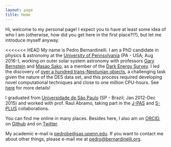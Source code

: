 ```yaml
---
layout: page
title: Home
---
```


Hi, welcome to my personal page! I expect you to have at least some idea of who I am (otherwise, how did you get here in the first place?!?), but let me introduce myself anyway. 

<<<<<<< HEAD
My name is Pedro Bernardinelli. I am a PhD candidate in physics & astronomy at the [University of Pennsylvania](https://www.physics.upenn.edu/people/graduate-students/pedro-henrique-bernardinelli) (PA - USA; Aug 2016-), working on outer solar system astronomy with professors [Gary Bernstein](https://web.sas.upenn.edu/garyb/) and [Masao Sako](https://www.sas.upenn.edu/~masao/Web/Home.html), as a member of the [Dark Energy Survey](https://www.darkenergysurvey.org). I led the discovery of [over a hundred trans-Neptunian objects](https://iopscience.iop.org/article/10.3847/1538-4365/ab6bd8), a challenging task given the nature of the DES data set, and this process required developing novel computational techniques and close to one million CPU-hours. See [here](./index01-research.md) for more details!

I graduated from [Universidade de São Paulo](http://portal.if.usp.br/ifusp/pt-br/users/bernardi) (SP - Brazil; Jan 2012-Dec 2015) and worked with prof. Raul Abramo, taking part in the [J-PAS](http://j-pas.org/ "Javalambre Physics of the Accelerating Universe Astrophysical Survey") and [S-PLUS](http://www.iag.usp.br/labcosmos/en/s-plus/ "Southern Photometric Local Universe Survey") collaborations. 

You can find me online in many places. Besides here, I also am on [ORCID](https://orcid.org/0000-0003-0743-9422
 "Orcid ID"), on [Github](https://github.com/bernardinelli "Pedro Bernardinelli") and on [Twitter](https://twitter.com/phbernardinelli).

My academic e-mail is <pedrobe@sas.upenn.edu>. If you want to contact me about other things, please e-mail me at <pedro@bernardinelli.org>.
